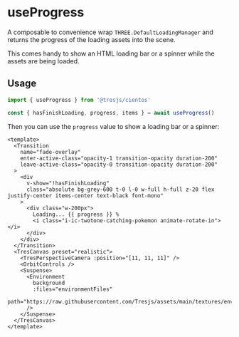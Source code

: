 # useProgress

A composable to convenience wrap `THREE.DefaultLoadingManager` and returns the progress of the loading assets into the scene.

This comes handy to show an HTML loading bar or a spinner while the assets are being loaded.

## Usage

```ts
import { useProgress } from '@tresjs/cientos'

const { hasFinishLoading, progress, items } = await useProgress()
```

Then you can use the `progress` value to show a loading bar or a spinner:

```vue
<template>
  <Transition
    name="fade-overlay"
    enter-active-class="opacity-1 transition-opacity duration-200"
    leave-active-class="opacity-0 transition-opacity duration-200"
  >
    <div
      v-show="!hasFinishLoading"
      class="absolute bg-grey-600 t-0 l-0 w-full h-full z-20 flex justify-center items-center text-black font-mono"
    >
      <div class="w-200px">
        Loading... {{ progress }} %
        <i class="i-ic-twotone-catching-pokemon animate-rotate-in"></i>
      </div>
    </div>
  </Transition>
  <TresCanvas preset="realistic">
    <TresPerspectiveCamera :position="[11, 11, 11]" />
    <OrbitControls />
    <Suspense>
      <Environment
        background
        :files="environmentFiles"
        path="https://raw.githubusercontent.com/Tresjs/assets/main/textures/environmentMap"
      />
    </Suspense>
  </TresCanvas>
</template>
```

